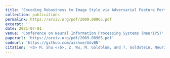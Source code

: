 ```yaml
---
title: "Encoding Robustness to Image Style via Adversarial Feature Perturbations"
collection: publications
permalink: https://arxiv.org/pdf/2009.08965.pdf
excerpt: ''
date: 2021-07-01
venue: 'Conference on Neural Information Processing Systems (NeurIPS)'
paperurl: 'https://arxiv.org/pdf/2009.08965.pdf'
codeurl: 'https://github.com/azshue/AdvBN'
citation: '<b> M. Shu </b>, Z. Wu, M. Goldblum, and T. Goldstein, NeurIPS, 2021'
---
```

